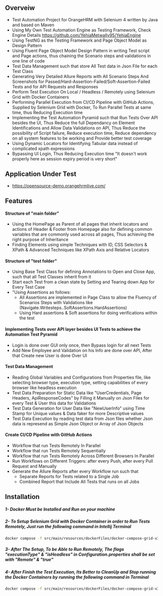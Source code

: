 ## Overveiw
- Test Automation Project for OrangeHRM with Selenium 4 written by Java and based on Maven
- Using My Own Test Automation Engine as Testing Framework, Check Engine Details https://github.com/YehiaMetwally95/YehiaEngine
- Using TestNG as the Testing Framework and Page Object Model as Design Pattern
- Using Fluent Page Object Model Design Pattern in writing Test script and Page actions, thus chaining the Scenario steps and validations in one line of code
- Test Data Management such that store All Test data in Json File for each Test Class
- Generating Very Detailed Allure Reports with All Scenario Steps And Screenshots for Passed/Hard-Assertion-Failed/Soft-Assertion-Failed Tests and for API Requests and Responses
- Perform Test Execution On Local / Headless / Remotely using Selenium Grid with Docker Containers
- Performing Parallel Execution from CI/CD Pipeline with GitHub Actions, Supplied by Selenium Grid with Docker, To Run Parallel Tests at same time, thus Reducing Execution time
- Implementing the Test Automation Pyramid such that Run Tests Over API besides the UI, Thus Reduce the full Dependancy on Element Identifications and Allow Data Validations on API, Thus Reduce the possibility of Script failure, Reduce execution time, Reduce dependency on all system features to be working and Provide better test coverage
- Using Dynamic Locators for Identifying Tabular data instead of complicated xpath expressions
- Bypassing UI Login, Thus Reducing Execution time "It doesn't work properly here as session expiry period is very short"

## Application Under Test
- https://opensource-demo.orangehrmlive.com/

## Features
#### Structure of "main folder"
- Using the HomePage as Parent of all pages that inherit locators and actions of Header & Footer from Homepage also for defining common variables that are commonly used across all pages, Thus achieving the right purpose of Inheritance
- Finding Elements using simple Techniques with ID, CSS Selectors & XPath & Advanced Techniques like XPath Axis and Relative Locators

#### Structure of "test folder"
- Using Base Test Class for defining Annotations to Open and Close App, such that all Test Classes inherit from it
- Start each Test from a clean state by Setting and Tearing down App for Every Test Case
- "Using Assertions as follows:
    - All Assertions are implemented in Page Class to allow the Fluency of Scenarios Steps with Validations like (Navigate.Writesteps..SoftAssertions.HardAssertions)
    - Using Hard assertions & Soft assertions for doing verifications within the test

#### Implementing Tests over API layer besides UI Tests to achieve the Automation Test Pyramid
- Login is done over GUI only once, then Bypass login for all next Tests
- Add New Employee and Validation on his Info are done over API, After that Create new User is done Over UI

#### Test Data Management
- Reading Global Variables and Configurations from Properties file, like selecting browser type, execution type, setting capabilities of every browser like headless execution
- Test Data Preparation for Static Data like "UserCredentials, Page Headers, ApiResponseCodes" by Filling it Manually on Json Files for every Test & User this data for Validations
- Test Data Generation for User Data like "NewUserInfo" using Time Stamp for Unique values & Data faker for more Descriptive values
- Test Data Execution by reading test data from Json files whether Json data is represend as Simple Json Object or Array of Json Objects

#### Create CI/CD Pipeline with GitHub Actions
- Workflow that run Tests Remotely In Parallel
- Workflow that run Tests Remotely Sequentially
- Workflow that run Tests Remotely Across Different Browsers In Parallel
- Run Workflows on Different Triggers: after every Push, after every Pull Request and Manually
- Generate the Allure Reports after every Workflow run such that
    - Separate Reports for Tests related to a Single Job
    - Combined Report that Include All Tests that runs on all Jobs

## Installation
##### 1- Docker Must be Installed and Run on your machine
##### 2- To Setup Selenium Grid with Docker Container in order to Run Tests Remotely, Just run the following command in Intellij Terminal
```bash
docker compose -f src/main/resources/dockerFiles/docker-compose-grid-v3.yml up --scale chrome=2 --scale edge=0 --scale firefox=0 -d 
```
##### 3- After The Setup, To be Able to Run Remotely, The flags "executionType" & "isHeadless" in Configuration.properties shall be set with "Remote" & "true"
##### 4- After Finish the Test Execution, Its Better to CleanUp and Stop running the Docker Containers by running the following command in Terminal
```bash
docker compose -f src/main/resources/dockerFiles/docker-compose-grid-v3.yml down
```  